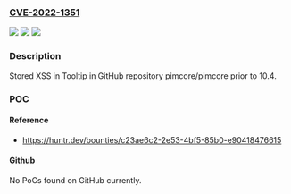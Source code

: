 ### [CVE-2022-1351](https://cve.mitre.org/cgi-bin/cvename.cgi?name=CVE-2022-1351)
![](https://img.shields.io/static/v1?label=Product&message=pimcore%2Fpimcore&color=blue)
![](https://img.shields.io/static/v1?label=Version&message=n%2Fa&color=blue)
![](https://img.shields.io/static/v1?label=Vulnerability&message=CWE-79%20Improper%20Neutralization%20of%20Input%20During%20Web%20Page%20Generation%20('Cross-site%20Scripting')&color=brighgreen)

### Description

Stored XSS in Tooltip in GitHub repository pimcore/pimcore prior to 10.4.

### POC

#### Reference
- https://huntr.dev/bounties/c23ae6c2-2e53-4bf5-85b0-e90418476615

#### Github
No PoCs found on GitHub currently.

